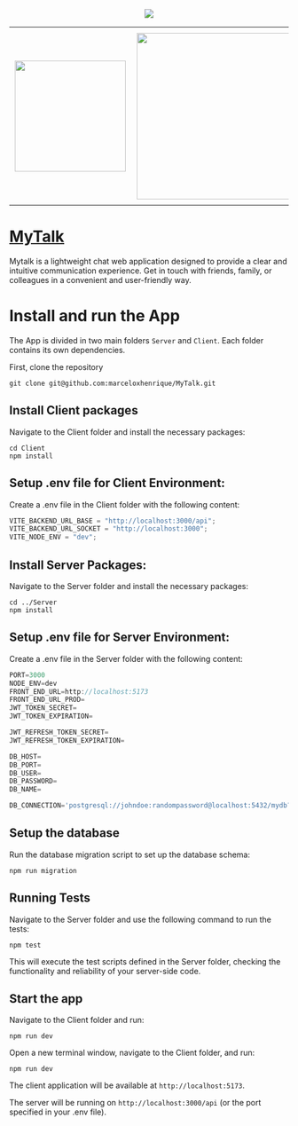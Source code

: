 <div align="center">
	<img src="https://github.com/marceloxhenrique/MyTalk/assets/91223682/60e071d1-0cea-4622-a796-c541c8cfbed2">
</div>

<table align="center" border="0">
  <tr>
    <td style="padding: 10px;" border="0">
      <img src="https://github.com/marceloxhenrique/MyTalk/assets/91223682/deb50483-47ba-4dcc-b27f-164dde8819c9" height="200px">
    </td>
    <td style="padding: 10px;" border="0">
      <img src="https://github.com/marceloxhenrique/MyTalk/assets/91223682/cb5e21d2-f714-482e-8d97-2292466cdad5" height="300px">
    </td>
  </tr>
</table>

# [MyTalk](my-talk-nine.vercel.app)

Mytalk is a lightweight chat web application designed to provide a clear and intuitive communication experience. Get in touch with friends, family, or colleagues in a convenient and user-friendly way.

# Install and run the App

The App is divided in two main folders `Server` and `Client`. Each folder contains its own dependencies.

First, clone the repository

```shell
git clone git@github.com:marceloxhenrique/MyTalk.git
```

## Install Client packages

Navigate to the Client folder and install the necessary packages:

```shell
cd Client
npm install
```

## Setup .env file for Client Environment:

Create a .env file in the Client folder with the following content:

```js
VITE_BACKEND_URL_BASE = "http://localhost:3000/api";
VITE_BACKEND_URL_SOCKET = "http://localhost:3000";
VITE_NODE_ENV = "dev";
```

## Install Server Packages:

Navigate to the Server folder and install the necessary packages:

```shell
cd ../Server
npm install
```

## Setup .env file for Server Environment:

Create a .env file in the Server folder with the following content:

```js
PORT=3000
NODE_ENV=dev
FRONT_END_URL=http://localhost:5173
FRONT_END_URL_PROD=
JWT_TOKEN_SECRET=
JWT_TOKEN_EXPIRATION=

JWT_REFRESH_TOKEN_SECRET=
JWT_REFRESH_TOKEN_EXPIRATION=

DB_HOST=
DB_PORT=
DB_USER=
DB_PASSWORD=
DB_NAME=

DB_CONNECTION='postgresql://johndoe:randompassword@localhost:5432/mydb?schema=public'
```

## Setup the database

Run the database migration script to set up the database schema:

```shell
npm run migration
```

## Running Tests

Navigate to the Server folder and use the following command to run the tests:

```shell
npm test
```

This will execute the test scripts defined in the Server folder, checking the functionality and reliability of your server-side code.

## Start the app

Navigate to the Client folder and run:

```shell
npm run dev
```

Open a new terminal window, navigate to the Client folder, and run:

```shell
npm run dev
```

The client application will be available at `http://localhost:5173`.

The server will be running on `http://localhost:3000/api` (or the port specified in your .env file).
